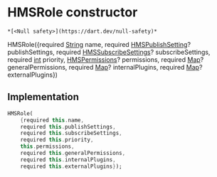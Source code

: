 


# HMSRole constructor




    *[<Null safety>](https://dart.dev/null-safety)*



HMSRole({required [String](https://api.flutter.dev/flutter/dart-core/String-class.html) name, required [HMSPublishSetting](../../hmssdk_flutter/HMSPublishSetting-class.md)? publishSettings, required [HMSSubscribeSettings](../../hmssdk_flutter/HMSSubscribeSettings-class.md)? subscribeSettings, required [int](https://api.flutter.dev/flutter/dart-core/int-class.html) priority, [HMSPermissions](../../hmssdk_flutter/HMSPermissions-class.md)? permissions, required [Map](https://api.flutter.dev/flutter/dart-core/Map-class.html)? generalPermissions, required [Map](https://api.flutter.dev/flutter/dart-core/Map-class.html)? internalPlugins, required [Map](https://api.flutter.dev/flutter/dart-core/Map-class.html)? externalPlugins})





## Implementation

```dart
HMSRole(
    {required this.name,
    required this.publishSettings,
    required this.subscribeSettings,
    required this.priority,
    this.permissions,
    required this.generalPermissions,
    required this.internalPlugins,
    required this.externalPlugins});
```







